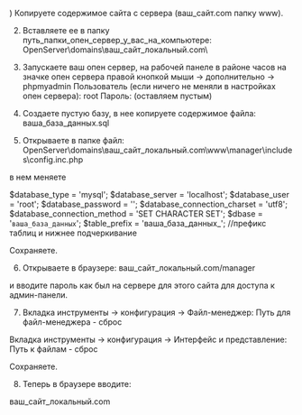 ) Копируете содержимое сайта с сервера (ваш_сайт.com папку www).

2) Вставляете ее в папку путь_папки_опен_сервер_у_вас_на_компьютере: OpenServer\domains\ваш_сайт_локальный.com\

3) Запускаете ваш опен сервер, на рабочей панеле в районе часов на значке опен сервера правой кнопкой мыши -> дополнительно -> phpmyadmin
Пользователь (если ничего не меняли в настройках опен сервера): root
Пароль: (оставляем пустым)

4) Создаете пустую базу, в нее копируете содержимое файла: 
ваша_база_данных.sql

5) Открываете в папке файл:
OpenServer\domains\ваш_сайт_локальный.com\www\manager\includes\config.inc.php

в нем меняете

$database_type = 'mysql';
$database_server = 'localhost';
$database_user = 'root';
$database_password = '';
$database_connection_charset = 'utf8';
$database_connection_method = 'SET CHARACTER SET';
$dbase = '`ваша_база_данных`';
$table_prefix = 'ваша_база_данных_'; //префикс таблиц и нижнее подчеркивание

Сохраняете.

6) Открываете в браузере:
ваш_сайт_локальный.com/manager

и вводите пароль как был на сервере для этого сайта для доступа к админ-панели.

7) Вкладка инструменты -> конфигурация -> Файл-менеджер: Путь для файл-менеджера - сброс

Вкладка инструменты -> конфигурация -> Интерфейс и представление: Путь к файлам - сброс

Сохраняете.

8) Теперь в браузере вводите:

ваш_сайт_локальный.com
